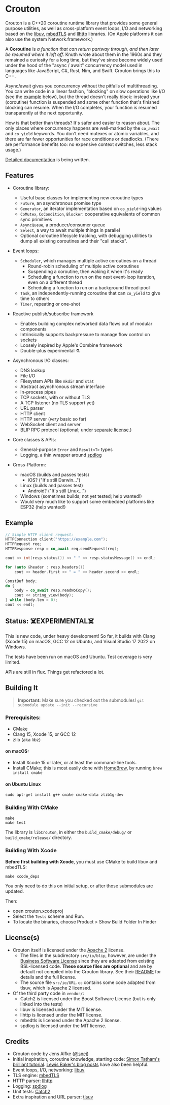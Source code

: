 #  Crouton

Crouton is a C++20 coroutine runtime library that provides some general purpose utilities, as well as cross-platform event loops, I/O and networking based on the [libuv][LIBUV], [mbedTLS][MBEDTLS] and [llhttp][LLHTTP] libraries. (On Apple platforms it can also use the system Network.framework.)

A **Coroutine** is _a function that can return partway through, and then later be resumed where it left off._ Knuth wrote about them in the 1960s and they remained a curiosity for a long time, but they've since become widely used under the hood of the "async / await" concurrency model used in languages like JavaScript, C#, Rust, Nim, and Swift. Crouton brings this to C++.

Async/await gives you concurrency without the pitfalls of multithreading. You can write code in a linear fashion, "blocking" on slow operations like I/O (see the [example](#Example) below), but the thread doesn't really block: instead your (coroutine) function is suspended and some other function that's finished blocking can resume. When the I/O completes, your function is resumed transparently at the next opportunity.

How is that better than threads? It's safer and easier to reason about. The only places where concurrency happens are well-marked by the `co_await` and `co_yield` keywords. You don't need mutexes or atomic variables, and there are far fewer opportunities for race conditions or deadlocks. (There are performance benefits too: no expensive context switches, less stack usage.)

[Detailed documentation](docs/README.md) is being written.

## Features

* Coroutine library:
    * Useful base classes for implementing new coroutine types
    * `Future`, an asynchronous promise type
    * `Generator`, an iterator implementation based on `co_yield`-ing values
    * `CoMutex`, `CoCondition`, `Blocker`: cooperative equivalents of common sync primitives
    * `AsyncQueue`, a producer/consumer queue
    * `Select`, a way to await multiple things in parallel
    * Optional coroutine lifecycle tracking, with debugging utilities to dump all existing
      coroutines and their "call stacks".

* Event loops:
    * `Scheduler`, which manages multiple active coroutines on a thread
        * Round-robin scheduling of multiple active coroutines
        * Suspending a coroutine, then waking it when it's ready
        * Scheduling a function to run on the next event-loop iteration, even on a different thread
        * Scheduling a function to run on a background thread-pool
    * `Task`, an independently-running coroutine that can `co_yield` to give time to others
    * `Timer`, repeating or one-shot

* Reactive publish/subscribe framework
    * Enables building complex networked data flows out of modular components
    * Intrinsically supports backpressure to manage flow control on sockets
    * Loosely inspired by Apple's Combine framework
    * Double-plus experimental ⚗️
    
* Asynchronous I/O classes:
    * DNS lookup
    * File I/O
    * Filesystem APIs like `mkdir` and `stat`
    * Abstract asynchronous stream interface
    * In-process pipes
    * TCP sockets, with or without TLS
    * A TCP listener (no TLS support yet)
    * URL parser
    * HTTP client
    * HTTP server (_very_ basic so far)
    * WebSocket client and server
    * BLIP RPC protocol (optional; under [separate license][BLIP].)
    
* Core classes & APIs:
    * General-purpose `Error` and `Result<T>` types
    * Logging, a thin wrapper around [spdlog][SPDLOG]

* Cross-Platform:
    * macOS (builds and passes tests)
      * iOS? ("It's still Darwin…")
    * Linux (builds and passes test)
      * Android? ("It's still Linux…")
    * Windows (sometimes builds; not yet tested; help wanted!)
    * Would very much like to support some embedded platforms like ESP32 (help wanted!)

## Example

```c++
// Simple HTTP client request:
HTTPConnection client("https://example.com");
HTTPRequest req;
HTTPResponse resp = co_await req.sendRequest(req);

cout << int(resp.status()) << " " << resp.statusMessage() << endl;

for (auto &header : resp.headers())
    cout << header.first << " = " << header.second << endl;

ConstBuf body;
do {
    body = co_await resp.readNoCopy();
    cout << string_view(body);
} while (body.len > 0);
cout << endl;
```

## Status: ☠️EXPERIMENTAL☠️

This is new code, under heavy development! So far, it builds with Clang (Xcode 15) on macOS, GCC 12 on Ubuntu, and Visual Studio 17 2022 on Windows.

The tests have been run on macOS and Ubuntu. Test coverage is very limited.

APIs are still in flux. Things get refactored a lot.

## Building It

> **Important:** Make sure you checked out the submodules! 
> `git submodule update --init --recursive`

### Prerequisites:

- CMake
- Clang 15, Xcode 15, or GCC 12
- zlib (aka libz)

#### on macOS:

- Install Xcode 15 or later, or at least the command-line tools.
- Install CMake; this is most easily done with [HomeBrew](https://brew.sh), by running `brew install cmake`

#### on Ubuntu Linux

    sudo apt-get install g++ cmake cmake-data zlib1g-dev

### Building With CMake

    make
    make test

The library is `libCrouton`, in either the `build_cmake/debug/` or `build_cmake/release/` directory.

### Building With Xcode

**Before first building with Xcode**, you must use CMake to build libuv and mbedTLS:

    make xcode_deps

You only need to do this on initial setup, or after those submodules are updated.

Then:
- open crouton.xcodeproj
- Select the `Tests` scheme and Run. 
- To locate the binaries, choose Product > Show Build Folder In Finder


## License(s)

* Crouton itself is licensed under the [Apache 2](./LICENSE) license.
  * The files in the subdirectory `src/io/blip`, however, are under the [Business Software License][BSL] since they are adapted from existing BSL-licensed code. **These source files are optional** and are by default not compiled into the Crouton library. See their [README][BLIP] for details and the full license.
  * The source file `src/io/URL.cc` contains some code adapted from tlsuv, which is Apache 2 licensed.
* Of the third party code in `vendor/`:
  * Catch2 is licensed under the Boost Software License (but is only linked into the tests)
  * libuv is licensed under the MIT license.
  * llhttp is licensed under the MIT license.
  * mbedtls is licensed under the Apache 2 license.
  * spdlog is licensed under the MIT license.

## Credits

- Crouton code by Jens Alfke ([@snej][SNEJ])
- Initial inspiration, coroutine knowledge, starting code: [Simon Tatham's brilliant tutorial][TUTORIAL]. [Lewis Baker's blog posts][BAKER] have also been helpful.
- Event loops, I/O, networking: [libuv][LIBUV]
- TLS engine: [mbedTLS][MBEDTLS]
- HTTP parser: [llhttp][LLHTTP]
- Logging: [spdlog][SPDLOG]
- Unit tests: [Catch2][CATCH2]
- Extra inspiration and URL parser: [tlsuv][TLSUV]

[SNEJ]: https://github.com/snej
[TUTORIAL]: https://www.chiark.greenend.org.uk/~sgtatham/quasiblog/coroutines-c++20/
[LIBUV]: https://libuv.org
[TLSUV]: https://openziti.io/tlsuv/
[LLHTTP]: https://github.com/nodejs/llhttp
[MBEDTLS]: https://github.com/Mbed-TLS/mbedtls
[SPDLOG]: https://github.com/gabime/spdlog
[CATCH2]: https://github.com/catchorg/Catch2
[BAKER]: https://lewissbaker.github.io/2022/08/27/understanding-the-compiler-transform
[BSL]: src/io/blip/licences/BSL.txt
[BLIP]: src/io/blip/README.md
